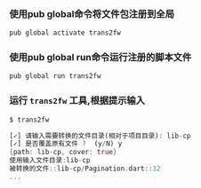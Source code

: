 ### 使用pub global命令将文件包注册到全局
```dart
pub global activate trans2fw
```

### 使用pub global run命令运行注册的脚本文件 
```dart
pub global run trans2fw
```

### 运行 `trans2fw` 工具,根据提示输入
```dart
$ trans2fw

[✓] 请输入需要转换的文件目录(相对于项目目录): lib-cp
[✓] 是否覆盖原有文件 ?  (y/N) y
{path: lib-cp, cover: true}
使用输入文件目录:lib-cp
被转换的文件::lib-cp/Pagination.dart::32
...
```
